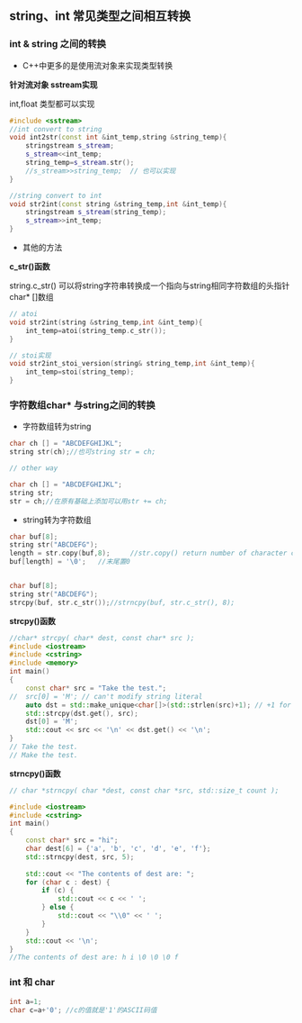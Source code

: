 ## string、int 常见类型之间相互转换

### int & string 之间的转换

- C++中更多的是使用流对象来实现类型转换

**针对流对象 sstream实现**

int,float 类型都可以实现
```cpp
#include <sstream>
//int convert to string
void int2str(const int &int_temp,string &string_temp){
    stringstream s_stream;
    s_stream<<int_temp;
    string_temp=s_stream.str();
    //s_stream>>string_temp;  // 也可以实现
}

//string convert to int
void str2int(const string &string_temp,int &int_temp){
    stringstream s_stream(string_temp);
    s_stream>>int_temp;  
}
```

- 其他的方法

**c_str()函数**

string.c_str() 可以将string字符串转换成一个指向与string相同字符数组的头指针 char* []数组

```cpp
// atoi
void str2int(string &string_temp,int &int_temp){
    int_temp=atoi(string_temp.c_str());
}

// stoi实现
void str2int_stoi_version(string& string_temp,int &int_temp){
    int_temp=stoi(string_temp);
}
```


### 字符数组char* 与string之间的转换

- 字符数组转为string

```cpp
char ch [] = "ABCDEFGHIJKL";
string str(ch);//也可string str = ch;

// other way

char ch [] = "ABCDEFGHIJKL";
string str;
str = ch;//在原有基础上添加可以用str += ch;
```

- string转为字符数组

```cpp
char buf[8];
string str("ABCDEFG");
length = str.copy(buf,8);     //str.copy() return number of character copied
buf[length] = '\0';   //末尾置0


char buf[8];
string str("ABCDEFG");
strcpy(buf, str.c_str());//strncpy(buf, str.c_str(), 8);
```

**strcpy()函数**


```cpp
//char* strcpy( char* dest, const char* src );
#include <iostream>
#include <cstring>
#include <memory>
int main()
{
    const char* src = "Take the test.";
//  src[0] = 'M'; // can't modify string literal
    auto dst = std::make_unique<char[]>(std::strlen(src)+1); // +1 for the null terminator
    std::strcpy(dst.get(), src);
    dst[0] = 'M';
    std::cout << src << '\n' << dst.get() << '\n';
}
// Take the test.
// Make the test.
```
**strncpy()函数**
```cpp
// char *strncpy( char *dest, const char *src, std::size_t count );

#include <iostream>
#include <cstring>
int main()
{
    const char* src = "hi";
    char dest[6] = {'a', 'b', 'c', 'd', 'e', 'f'};
    std::strncpy(dest, src, 5);
 
    std::cout << "The contents of dest are: ";
    for (char c : dest) {
        if (c) {
            std::cout << c << ' ';
        } else {
            std::cout << "\\0" << ' ';
        }
    }
    std::cout << '\n';
}
//The contents of dest are: h i \0 \0 \0 f
```


### int 和 char
```cpp
int a=1;
char c=a+'0'; //c的值就是'1'的ASCII码值
```



